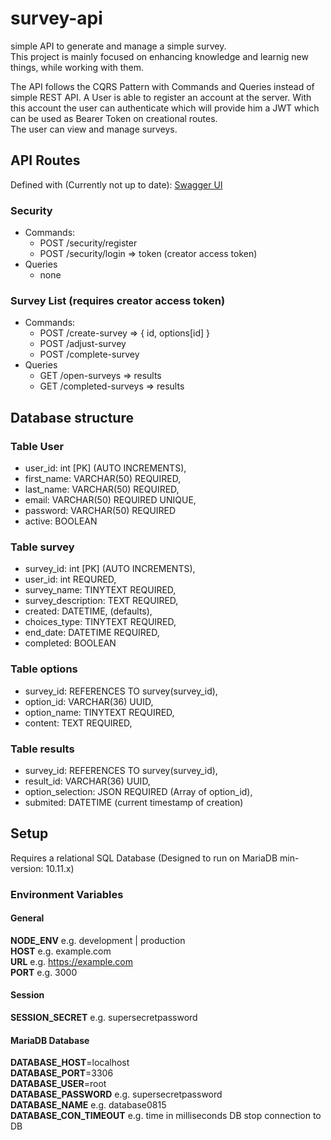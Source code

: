 # survey-api
simple API to generate and manage a simple survey.  
This project is mainly focused on enhancing knowledge and learnig new things, while working with them.  

The API follows the CQRS Pattern with Commands and Queries instead of simple REST API.
A User is able to register an account at the server.
With this account the user can authenticate which will provide him a JWT which can be used as Bearer Token on creational routes.  
The user can view and manage surveys.  


## API Routes
Defined with (Currently not up to date): [Swagger UI](https://sheepcreativesoftware.github.io/swagger-survey-api/)

### Security
- Commands:
	- POST /security/register
	- POST /security/login => token (creator access token)
- Queries
	- none

### Survey List (requires creator access token)
- Commands:
	- POST /create-survey => { id, options[id] }
	- POST /adjust-survey
	- POST /complete-survey 
- Queries
	- GET /open-surveys => results
	- GET /completed-surveys => results


## Database structure
### Table User
- user_id: int [PK] (AUTO INCREMENTS),
- first_name: VARCHAR(50) REQUIRED,
- last_name: VARCHAR(50) REQUIRED,
- email: VARCHAR(50) REQUIRED UNIQUE,
- password: VARCHAR(50) REQUIRED
- active: BOOLEAN

### Table survey
- survey_id: int [PK] (AUTO INCREMENTS),
- user_id: int REQURED,
- survey_name: TINYTEXT REQUIRED,
- survey_description: TEXT REQUIRED,
- created: DATETIME, (defaults),
- choices_type: TINYTEXT REQUIRED,
- end_date: DATETIME REQUIRED,
- completed: BOOLEAN

### Table options
- survey_id: REFERENCES TO survey(survey_id),
- option_id: VARCHAR(36) UUID,
- option_name: TINYTEXT REQUIRED,
- content: TEXT REQUIRED,

### Table results
- survey_id: REFERENCES TO survey(survey_id),
- result_id: VARCHAR(36) UUID,
- option_selection: JSON REQUIRED (Array of option_id),
- submited: DATETIME (current timestamp of creation)

## Setup
Requires a relational SQL Database (Designed to run on MariaDB min-version: 10.11.x)
### Environment Variables

#### General
**NODE_ENV** e.g. development | production  
**HOST** e.g. example.com  
**URL** e.g. https://example.com  
**PORT** e.g. 3000  

#### Session
**SESSION_SECRET** e.g. supersecretpassword  

#### MariaDB Database
**DATABASE_HOST**=localhost  
**DATABASE_PORT**=3306  
**DATABASE_USER**=root  
**DATABASE_PASSWORD** e.g. supersecretpassword  
**DATABASE_NAME** e.g. database0815  
**DATABASE_CON_TIMEOUT** e.g. time in milliseconds DB stop connection to DB

